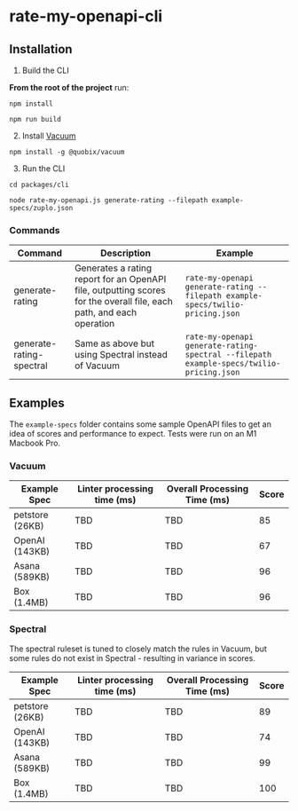 # rate-my-openapi-cli

## Installation

1. Build the CLI

**From the root of the project** run:

```
npm install

npm run build
```

2. Install [Vacuum](https://quobix.com/vacuum/)

```
npm install -g @quobix/vacuum
```

3. Run the CLI

```
cd packages/cli

node rate-my-openapi.js generate-rating --filepath example-specs/zuplo.json
```

### Commands

| Command                  | Description                                                                                                          | Example                                                                                 |
| ------------------------ | -------------------------------------------------------------------------------------------------------------------- | --------------------------------------------------------------------------------------- |
| generate-rating          | Generates a rating report for an OpenAPI file, outputting scores for the overall file, each path, and each operation | `rate-my-openapi generate-rating --filepath example-specs/twilio-pricing.json`          |
| generate-rating-spectral | Same as above but using Spectral instead of Vacuum                                                                   | `rate-my-openapi generate-rating-spectral --filepath example-specs/twilio-pricing.json` |

## Examples

The `example-specs` folder contains some sample OpenAPI files to get an idea of
scores and performance to expect. Tests were run on an M1 Macbook Pro.

### Vacuum

| Example Spec    | Linter processing time (ms) | Overall Processing Time (ms) | Score |
| --------------- | --------------------------- | ---------------------------- | ----- |
| petstore (26KB) | TBD                         | TBD                          | 85    |
| OpenAI (143KB)  | TBD                         | TBD                          | 67    |
| Asana (589KB)   | TBD                         | TBD                          | 96    |
| Box (1.4MB)     | TBD                         | TBD                          | 96    |

### Spectral

The spectral ruleset is tuned to closely match the rules in Vacuum, but some
rules do not exist in Spectral - resulting in variance in scores.

| Example Spec    | Linter processing time (ms) | Overall Processing Time (ms) | Score |
| --------------- | --------------------------- | ---------------------------- | ----- |
| petstore (26KB) | TBD                         | TBD                          | 89    |
| OpenAI (143KB)  | TBD                         | TBD                          | 74    |
| Asana (589KB)   | TBD                         | TBD                          | 99    |
| Box (1.4MB)     | TBD                         | TBD                          | 100   |
